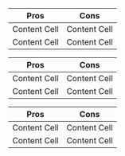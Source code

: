 
| Pros | Cons |
| ------------- | ------------- |
| Content Cell  | Content Cell  |
| Content Cell  | Content Cell  |



| Pros | Cons |
| ------------- | ------------- |
| Content Cell  | Content Cell  |
| Content Cell  | Content Cell  |



| Pros | Cons |
| ------------- | ------------- |
| Content Cell  | Content Cell  |
| Content Cell  | Content Cell  |
